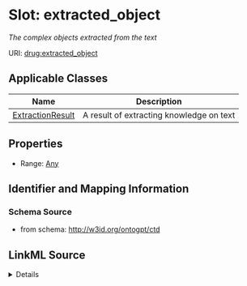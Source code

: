 # Slot: extracted_object
_The complex objects extracted from the text_


URI: [drug:extracted_object](http://w3id.org/ontogpt/drug/extracted_object)



<!-- no inheritance hierarchy -->




## Applicable Classes

| Name | Description |
| --- | --- |
[ExtractionResult](ExtractionResult.md) | A result of extracting knowledge on text






## Properties

* Range: [Any](Any.md)







## Identifier and Mapping Information







### Schema Source


* from schema: http://w3id.org/ontogpt/ctd




## LinkML Source

<details>
```yaml
name: extracted_object
description: The complex objects extracted from the text
from_schema: http://w3id.org/ontogpt/ctd
rank: 1000
alias: extracted_object
owner: ExtractionResult
domain_of:
- ExtractionResult
range: Any
inlined: true

```
</details>